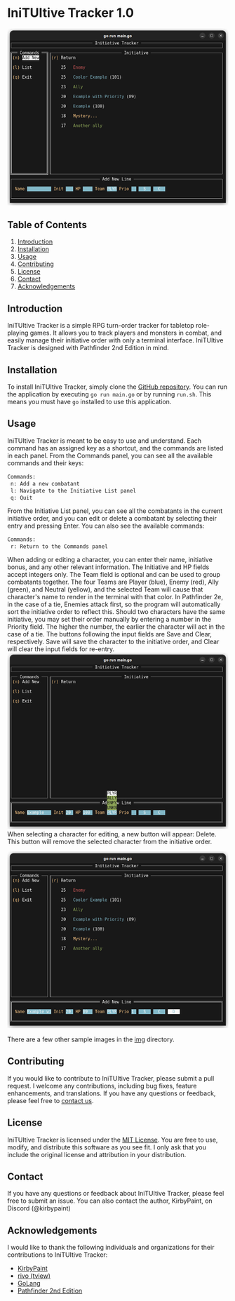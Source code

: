 # IniTUItive Tracker 1.0

![application image](https://github.com/KirbyPaint/iniTUItive/blob/main/img/example_many.png?raw=true)

## Table of Contents

1. [Introduction](#introduction)
2. [Installation](#installation)
3. [Usage](#usage)
4. [Contributing](#contributing)
5. [License](#license)
6. [Contact](#contact)
7. [Acknowledgements](#acknowledgements)

## Introduction

IniTUItive Tracker is a simple RPG turn-order tracker for tabletop role-playing games. It allows you to track players and monsters in combat, and easily manage their initiative order with only a terminal interface. IniTUItive Tracker is designed with Pathfinder 2nd Edition in mind.

## Installation

To install IniTUItive Tracker, simply clone the [GitHub repository](https://github.com/KirbyPaint/iniTUItive). You can run the application by executing `go run main.go` or by running `run.sh`. This means you must have `go` installed to use this application.

## Usage

IniTUItive Tracker is meant to be easy to use and understand. Each command has an assigned key as a shortcut, and the commands are listed in each panel. From the Commands panel, you can see all the available commands and their keys:

```shell
Commands:
 n: Add a new combatant
 l: Navigate to the Initiative List panel
 q: Quit
```

From the Initiative List panel, you can see all the combatants in the current initiative order, and you can edit or delete a combatant by selecting their entry and pressing Enter. You can also see the available commands:

```shell
Commands:
 r: Return to the Commands panel
```

When adding or editing a character, you can enter their name, initiative bonus, and any other relevant information. The Initiative and HP fields accept integers only. The Team field is optional and can be used to group combatants together. The four Teams are Player (blue), Enemy (red), Ally (green), and Neutral (yellow), and the selected Team will cause that character's name to render in the terminal with that color. In Pathfinder 2e, in the case of a tie, Enemies attack first, so the program will automatically sort the initiative order to reflect this. Should two characters have the same initiative, you may set their order manually by entering a number in the Priority field. The higher the number, the earlier the character will act in the case of a tie. The buttons following the input fields are Save and Clear, respectively. Save will save the character to the initiative order, and Clear will clear the input fields for re-entry.  
![image showing input fields and team labels](https://github.com/KirbyPaint/iniTUItive/blob/main/img/example_1.png?raw=true)
When selecting a character for editing, a new button will appear: Delete. This button will remove the selected character from the initiative order.  

![image showing example with priority input and visible delete button](https://github.com/KirbyPaint/iniTUItive/blob/main/img/example_with_delete.png?raw=true)  

There are a few other sample images in the [img](/img) directory.

## Contributing

If you would like to contribute to IniTUItive Tracker, please submit a pull request. I welcome any contributions, including bug fixes, feature enhancements, and translations. If you have any questions or feedback, please feel free to [contact us](#contact).

## License

IniTUItive Tracker is licensed under the [MIT License](LICENSE). You are free to use, modify, and distribute this software as you see fit. I only ask that you include the original license and attribution in your distribution.

## Contact

If you have any questions or feedback about IniTUItive Tracker, please feel free to submit an issue. You can also contact the author, KirbyPaint, on Discord (@kirbypaint)

## Acknowledgements

I would like to thank the following individuals and organizations for their contributions to IniTUItive Tracker:

- [KirbyPaint](https://github.com/KirbyPaint)
- [rivo (tview)](https://github.com/rivo/tview)
- [GoLang](https://golang.org/)
- [Pathfinder 2nd Edition](https://paizo.com/pathfinder)
